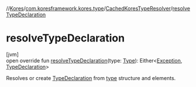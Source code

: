 //[Kores](../../../index.md)/[com.koresframework.kores.type](../index.md)/[CachedKoresTypeResolver](index.md)/[resolveTypeDeclaration](resolve-type-declaration.md)

# resolveTypeDeclaration

[jvm]\
open override fun [resolveTypeDeclaration](resolve-type-declaration.md)(type: [Type](https://docs.oracle.com/javase/8/docs/api/java/lang/reflect/Type.html)): Either<[Exception](https://kotlinlang.org/api/latest/jvm/stdlib/kotlin/-exception/index.html), [TypeDeclaration](../../com.koresframework.kores.base/-type-declaration/index.md)>

Resolves or create [TypeDeclaration](../../com.koresframework.kores.base/-type-declaration/index.md) from [type](resolve-type-declaration.md) structure and elements.
